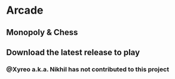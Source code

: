 # Arcade

## Monopoly & Chess

## Download the latest release to play

### @Xyreo a.k.a. Nikhil has not contributed to this project
